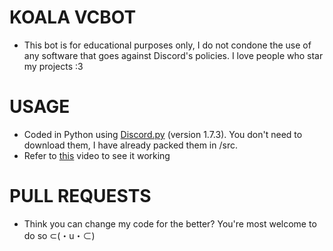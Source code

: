 # KOALA VCBOT
- This bot is for educational purposes only, I do not condone the use of any software that goes against Discord's policies. I love people who star my projects :3

# USAGE
- Coded in Python using [Discord.py](https://github.com/Rapptz/discord.py) (version 1.7.3). You don't need to download them, I have already packed them in /src.
- Refer to [this](https://www.youtube.com/watch?v=je_GoU6jGF8) video to see it working

# PULL REQUESTS
- Think you can change my code for the better? You're most welcome to do so ⊂(・u・⊂)